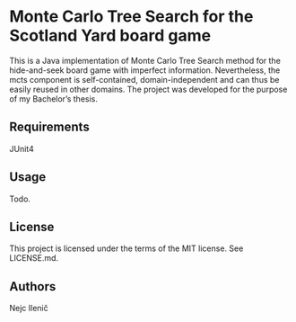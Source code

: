 # Monte Carlo Tree Search for the Scotland Yard board game
This is a Java implementation of Monte Carlo Tree Search method for the hide-and-seek board game with imperfect information. Nevertheless, the mcts component is self-contained, domain-independent and can thus be easily reused in other domains. The project was developed for the purpose of my Bachelor’s thesis.

## Requirements
JUnit4

## Usage
Todo.

## License
This project is licensed under the terms of the MIT license. See LICENSE.md.

## Authors
Nejc Ilenič